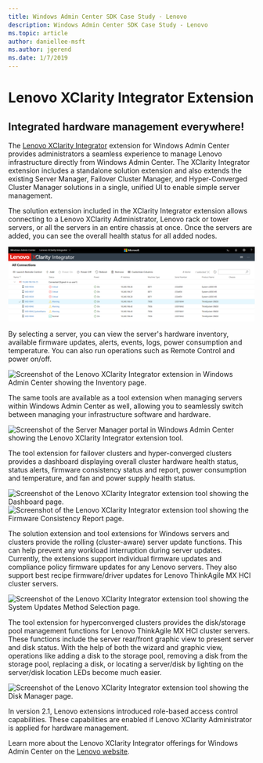 ```yaml
---
title: Windows Admin Center SDK Case Study - Lenovo
description: Windows Admin Center SDK Case Study - Lenovo
ms.topic: article
author: daniellee-msft
ms.author: jgerend
ms.date: 1/7/2019
---
```

# Lenovo XClarity Integrator Extension

## Integrated hardware management everywhere!

The [Lenovo XClarity Integrator](https://www.lenovo.com/us/en/data-center/software/systems-management/XClarity-Integrator/p/WMD00000370) extension for Windows Admin Center provides administrators a seamless experience to manage Lenovo infrastructure directly from Windows Admin Center. The XClarity Integrator extension includes a standalone solution extension and also extends the existing Server Manager, Failover Cluster Manager, and Hyper-Converged Cluster Manager solutions in a single, unified UI to enable simple server management.

The solution extension included in the XClarity Integrator extension allows connecting to a Lenovo XClarity Administrator, Lenovo rack or tower servers, or all the servers in an entire chassis at once. Once the servers are added, you can see the overall health status for all added nodes.

![Screenshot of the Lenovo XClarity Integrator extension in Windows Admin Center showing the overall health status for all added nodes.](../../media/extend-case-study-lenovo/lenovo-1.png)

By selecting a server, you can view the server's hardware inventory, available firmware updates, alerts, events, logs, power consumption and temperature. You can also run operations such as Remote Control and power on/off.

![Screenshot of the Lenovo XClarity Integrator extension in Windows Admin Center showing the Inventory page.](../../media/extend-case-study-lenovo/lenovo-2.png)

The same tools are available as a tool extension when managing servers within Windows Admin Center as well, allowing you to seamlessly switch between managing your infrastructure software and hardware.

![Screenshot of the Server Manager portal in Windows Admin Center showing the Lenovo XClarity Integrator extension tool.](../../media/extend-case-study-lenovo/lenovo-3.png)

The tool extension for failover clusters and hyper-converged clusters provides a dashboard displaying overall cluster hardware health status, status alerts, firmware consistency status and report, power consumption and temperature, and fan and power supply health status.

![Screenshot of the Lenovo XClarity Integrator extension tool showing the Dashboard page.](../../media/extend-case-study-lenovo/lenovo-4.png)
![Screenshot of the Lenovo XClarity Integrator extension tool showing the Firmware Consistency Report page.](../../media/extend-case-study-lenovo/lenovo-5.png)

The solution extension and tool extensions for Windows servers and clusters provide the rolling (cluster-aware) server update functions. This can help prevent any workload interruption during server updates. Currently, the extensions support individual firmware updates and compliance policy firmware updates for any Lenovo servers. They also support best recipe firmware/driver updates for Lenovo ThinkAgile MX HCI cluster servers.

![Screenshot of the Lenovo XClarity Integrator extension tool showing the System Updates Method Selection page.](../../media/extend-case-study-lenovo/lenovo-6-fwupdate.png)

The tool extension for hyperconverged clusters provides the disk/storage pool management functions for Lenovo ThinkAgile MX HCI cluster servers. These functions include the server rear/front graphic view to present server and disk status. With the help of both the wizard and graphic view, operations like adding a disk to the storage pool, removing a disk from the storage pool, replacing a disk, or locating a server/disk by lighting on the server/disk location LEDs become much easier.

![Screenshot of the Lenovo XClarity Integrator extension tool showing the Disk Manager page.](../../media/extend-case-study-lenovo/lenovo-7-diskmgr.png)

In version 2.1, Lenovo extensions introduced role-based access control capabilities. These capabilities are enabled if Lenovo XClarity Administrator is applied for hardware management.

Learn more about the Lenovo XClarity Integrator offerings for Windows Admin Center on the [Lenovo website](https://support.lenovo.com/us/en/solutions/ht507549).
